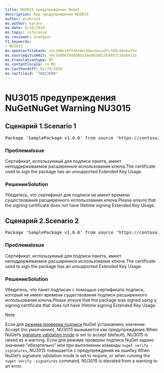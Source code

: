 ```yaml
---
title: NU3015 предупреждения NuGet
description: Код предупреждения NU3015
author: mishra14
ms.author: karann
ms.date: 8/16/2018
ms.topic: reference
ms.reviewer: anangaur
f1_keywords:
- NU3015
ms.openlocfilehash: a2c300e187fe834ecb8ac6acad7c769ca8aba25e
ms.sourcegitcommit: e9c1dd0679ddd8ba3ee992d817b405f13da0472a
ms.translationtype: MT
ms.contentlocale: ru-RU
ms.lasthandoff: 01/29/2020
ms.locfileid: "76813680"
---
```

# <a name="nuget-warning-nu3015"></a><span data-ttu-id="3203d-103">NU3015 предупреждения NuGet</span><span class="sxs-lookup"><span data-stu-id="3203d-103">NuGet Warning NU3015</span></span>

## <a name="scenario-1"></a><span data-ttu-id="3203d-104">Сценарий 1.</span><span class="sxs-lookup"><span data-stu-id="3203d-104">Scenario 1</span></span>

<pre>Package 'SamplePackage v1.0.0' from source 'https://contoso.com/index.json': The lifetime signing EKU in the primary signature's certificate is not supported.</pre>

### <a name="issue"></a><span data-ttu-id="3203d-105">Проблема</span><span class="sxs-lookup"><span data-stu-id="3203d-105">Issue</span></span>

<span data-ttu-id="3203d-106">Сертификат, используемый для подписи пакета, имеет неподдерживаемое расширенное использование ключа.</span><span class="sxs-lookup"><span data-stu-id="3203d-106">The certificate used to sign the package has an unsupported Extended Key Usage.</span></span>


### <a name="solution"></a><span data-ttu-id="3203d-107">Решение</span><span class="sxs-lookup"><span data-stu-id="3203d-107">Solution</span></span>

<span data-ttu-id="3203d-108">Убедитесь, что сертификат для подписи не имеет времени существования расширенного использования ключа.</span><span class="sxs-lookup"><span data-stu-id="3203d-108">Please ensure that the signing certificate does not have lifetime signing Extended Key Usage.</span></span>



## <a name="scenario-2"></a><span data-ttu-id="3203d-109">Сценарий 2.</span><span class="sxs-lookup"><span data-stu-id="3203d-109">Scenario 2</span></span>

<pre>Package 'SamplePackage v1.0.0' from source 'https://contoso.com/index.json': The lifetime signing EKU in the signing certificate is not supported.</pre>

### <a name="issue"></a><span data-ttu-id="3203d-110">Проблема</span><span class="sxs-lookup"><span data-stu-id="3203d-110">Issue</span></span>

<span data-ttu-id="3203d-111">Сертификат, используемый для подписи пакета, имеет неподдерживаемое расширенное использование ключа.</span><span class="sxs-lookup"><span data-stu-id="3203d-111">The certificate used to sign the package has an unsupported Extended Key Usage.</span></span>


### <a name="solution"></a><span data-ttu-id="3203d-112">Решение</span><span class="sxs-lookup"><span data-stu-id="3203d-112">Solution</span></span>

<span data-ttu-id="3203d-113">Убедитесь, что пакет подписан с помощью сертификата подписи, который не имеет времени существования подписи расширенного использования ключа.</span><span class="sxs-lookup"><span data-stu-id="3203d-113">Please ensure that the package was signed using a signing certificate that does not have lifetime signing Extended Key Usage.</span></span>


> [!Note]
> <span data-ttu-id="3203d-114">Если для [режима проверки подписи](../../consume-packages/installing-signed-packages.md#configure-package-signature-requirements) NuGet установлено значение Accept (по умолчанию), NU3015 вызывается как предупреждение.</span><span class="sxs-lookup"><span data-stu-id="3203d-114">When NuGet’s [signature validation mode](../../consume-packages/installing-signed-packages.md#configure-package-signature-requirements) is set to accept (default), NU3015 is raised as a warning.</span></span> <span data-ttu-id="3203d-115">Если для режима проверки подписи NuGet задано значение "обязательно" или при выполнении команды `nuget verify -signatures`, NU3015 повышается с предупреждения на ошибку.</span><span class="sxs-lookup"><span data-stu-id="3203d-115">When NuGet’s signature validation mode is set to require, or when running the `nuget verify -signatures` command, NU3015 is elevated from a warning to an error.</span></span> 
